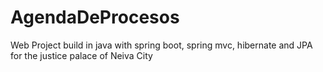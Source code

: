 # AgendaDeProcesos
Web Project build in java with spring boot, spring mvc, hibernate and JPA for the justice palace of Neiva City
